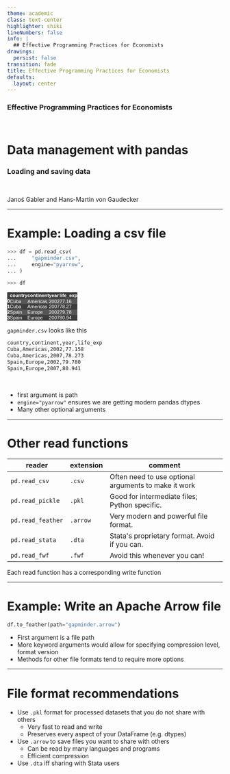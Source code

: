```yaml
---
theme: academic
class: text-center
highlighter: shiki
lineNumbers: false
info: |
  ## Effective Programming Practices for Economists
drawings:
  persist: false
transition: fade
title: Effective Programming Practices for Economists
defaults:
  layout: center
---
```


### Effective Programming Practices for Economists

<br>

# Data management with pandas

### Loading and saving data

<br>

Janoś Gabler and Hans-Martin von Gaudecker

---

# Example: Loading a csv file

<div class="grid grid-cols-2 gap-12">
<div>

```python
>>> df = pd.read_csv(
...     "gapminder.csv",
...     engine="pyarrow",
... )

>>> df
```

<style type="text/css">
#T_cb7fb   {
  margin: 0;
  font-family: "Helvetica", "Helvetica", sans-serif;
  border-collapse: collapse;
  border: none;
  font-size: 80%;
  color: #fff;
}
#T_cb7fb thead {
  background-color: #3d3d3d;
}
#T_cb7fb tbody tr:nth-child(even) {
  background-color: #3d3d3d;
}
#T_cb7fb tbody tr:nth-child(odd) {
  background-color: #565656;
}
#T_cb7fb td {
  padding: 0em;
}
#T_cb7fb th {
  font-weight: bold;
  text-align: left;
  padding: 0em;
}
#T_cb7fb caption {
  caption-side: bottom;
}
</style>
<table id="T_cb7fb">
  <thead>
    <tr>
      <th class="blank level0" >&nbsp;</th>
      <th id="T_cb7fb_level0_col0" class="col_heading level0 col0" >country</th>
      <th id="T_cb7fb_level0_col1" class="col_heading level0 col1" >continent</th>
      <th id="T_cb7fb_level0_col2" class="col_heading level0 col2" >year</th>
      <th id="T_cb7fb_level0_col3" class="col_heading level0 col3" >life_exp</th>
    </tr>
  </thead>
  <tbody>
    <tr>
      <th id="T_cb7fb_level0_row0" class="row_heading level0 row0" >0</th>
      <td id="T_cb7fb_row0_col0" class="data row0 col0" >Cuba</td>
      <td id="T_cb7fb_row0_col1" class="data row0 col1" >Americas</td>
      <td id="T_cb7fb_row0_col2" class="data row0 col2" >2002</td>
      <td id="T_cb7fb_row0_col3" class="data row0 col3" >77.16</td>
    </tr>
    <tr>
      <th id="T_cb7fb_level0_row1" class="row_heading level0 row1" >1</th>
      <td id="T_cb7fb_row1_col0" class="data row1 col0" >Cuba</td>
      <td id="T_cb7fb_row1_col1" class="data row1 col1" >Americas</td>
      <td id="T_cb7fb_row1_col2" class="data row1 col2" >2007</td>
      <td id="T_cb7fb_row1_col3" class="data row1 col3" >78.27</td>
    </tr>
    <tr>
      <th id="T_cb7fb_level0_row2" class="row_heading level0 row2" >2</th>
      <td id="T_cb7fb_row2_col0" class="data row2 col0" >Spain</td>
      <td id="T_cb7fb_row2_col1" class="data row2 col1" >Europe</td>
      <td id="T_cb7fb_row2_col2" class="data row2 col2" >2002</td>
      <td id="T_cb7fb_row2_col3" class="data row2 col3" >79.78</td>
    </tr>
    <tr>
      <th id="T_cb7fb_level0_row3" class="row_heading level0 row3" >3</th>
      <td id="T_cb7fb_row3_col0" class="data row3 col0" >Spain</td>
      <td id="T_cb7fb_row3_col1" class="data row3 col1" >Europe</td>
      <td id="T_cb7fb_row3_col2" class="data row3 col2" >2007</td>
      <td id="T_cb7fb_row3_col3" class="data row3 col3" >80.94</td>
    </tr>
  </tbody>
</table>

</div>
<div>

`gapminder.csv` looks like this

```txt
country,continent,year,life_exp
Cuba,Americas,2002,77.158
Cuba,Americas,2007,78.273
Spain,Europe,2002,79.780
Spain,Europe,2007,80.941
```

<br/>

- first argument is path
- `engine="pyarrow"` ensures we are getting modern pandas dtypes
- Many other optional arguments

</div>
</div>

---

# Other read functions

| reader            | extension | comment                                              |
| ----------------- | --------- | ---------------------------------------------------- |
| `pd.read_csv`     | `.csv`    | Often need to use optional arguments to make it work |
| `pd.read_pickle`  | `.pkl`    | Good for intermediate files; Python specific.        |
| `pd.read_feather` | `.arrow`  | Very modern and powerful file format.                |
| `pd.read_stata`   | `.dta`    | Stata's proprietary format. Avoid if you can.        |
| `pd.read_fwf`     | `.fwf`    | Avoid this whenever you can!                         |

Each read function has a corresponding write function

---

# Example: Write an Apache Arrow file

<div class="grid grid-cols-2 gap-4">
<div>

```python
df.to_feather(path="gapminder.arrow")
```

</div>
<div>

- First argument is a file path
- More keyword arguments would allow for specifying compression level, format version
- Methods for other file formats tend to require more options

</div>
</div>

---

# File format recommendations

- Use `.pkl` format for processed datasets that you do not share with others
  - Very fast to read and write
  - Preserves every aspect of your DataFrame (e.g. dtypes)
- Use `.arrow` to save files you want to share with others
  - Can be read by many languages and programs
  - Efficient compression
- Use `.dta` iff sharing with Stata users
